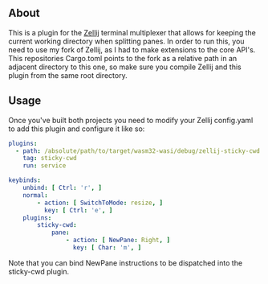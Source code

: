 ## About

This is a plugin for the [Zellij][zellij] terminal multiplexer that allows for keeping the current working directory when splitting panes. In order to run this, you need to use my fork of Zellij, as I had to make extensions to the core API's. This repositories Cargo.toml points to the fork as a relative path in an adjacent directory to this one, so make sure you compile Zellij and this plugin from the same root directory. 

## Usage

Once you've built both projects you need to modify your Zellij config.yaml to add this plugin and configure it like so:

```yaml
plugins:
  - path: /absolute/path/to/target/wasm32-wasi/debug/zellij-sticky-cwd.wasm
    tag: sticky-cwd
    run: service

keybinds:
    unbind: [ Ctrl: 'r', ]
    normal:
        - action: [ SwitchToMode: resize, ]
          key: [ Ctrl: 'e', ]
    plugins:
        sticky-cwd:
            pane:
                - action: [ NewPane: Right, ]
                  key: [ Char: 'm', ]
```

Note that you can bind NewPane instructions to be dispatched into the sticky-cwd plugin.

[zellij]: https://github.com/zellij-org/zellij
